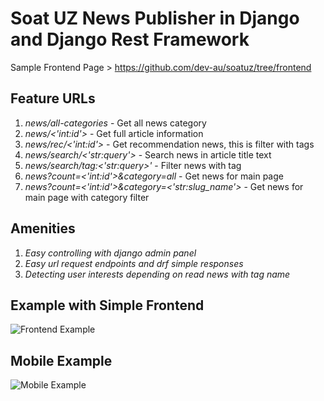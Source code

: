 # Soat UZ News Publisher in Django and Django Rest Framework

Sample Frontend Page > https://github.com/dev-au/soatuz/tree/frontend

## Feature URLs

1. *news/all-categories* - Get all news category
2. *news/<'int:id'>* - Get full article information
3. *news/rec/<'int:id'>* - Get recommendation news, this is filter with tags
4. *news/search/<'str:query'>* - Search news in article title text
5. *news/search/tag:<'str:query>'* - Filter news with tag
6. *news?count=<'int:id'>&category=all* - Get news for main page
7. *news?count=<'int:id'>&category=<'str:slug_name'>* - Get news for main page with category filter

## Amenities

1. *Easy controlling with django admin panel*
2. *Easy url request endpoints and drf simple responses*
3. *Detecting user interests depending on read news with tag name*

## Example with Simple Frontend

![Frontend Example](https://i.ibb.co/JB6JyqS/IMG-20240623-210218.jpg)

## Mobile Example

![Mobile Example](https://i.ibb.co/pvR8qf9/IMG-20240623-210619.jpg)

